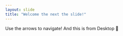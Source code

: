 ```yaml
---
layout: slide
title: "Welcome the next the slide!"
---
```

Use the arrows to navigate!
And this is from Desktop :tada:
